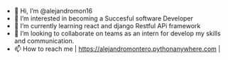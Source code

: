 - 👋 Hi, I’m @alejandromon16
- 👀 I’m interested in becoming a Succesful software Developer
- 🌱 I’m currently learning react and django Restful APi framework
- 💞️ I’m looking to collaborate on teams as an intern for develop my skills and communication.
- 📫 How to reach me | https://alejandromontero.pythonanywhere.com |

<!---
alejandromon16/alejandromon16 is a ✨ special ✨ repository because its `README.md` (this file) appears on your GitHub profile.
You can click the Preview link to take a look at your changes.
--->
